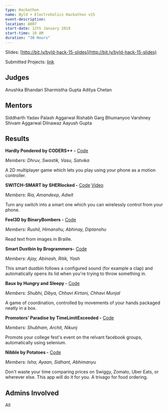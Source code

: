 ```yaml
---
type: Hackathon
name: Byld + Electroholics Hackathon v15
event-description: 
location: A007
start-date: 12th January 2019
start-time: 10 AM 
duration: "30 Hours"
---
```



Slides: [http://bit.ly/byld-hack-15-slides](http://bit.ly/byld-hack-15-slides)

Submitted Projects: [link](https://hackathon-v15.devfolio.co/submissions)

## Judges

Anushka Bhandari
Sharmistha Gupta
Aditya Chetan

## Mentors

Siddharth Yadav
Palash Aggarwal
Rishabh Garg
Bhumanyoo Varshney
Shivam Aggarwal
Dilnawaz
Aayush Gupta

## Results

**Hardly Pondered by CODERS++ -** [Code](https://github.com/CrypticGuy/hp-mobi)

_Members: Dhruv, Swastik, Vasu, Satvika_

A 2D multiplayer game which lets you play using your phone as a motion controller.

**SWITCH-SMART by SHERlocked -** [Code](https://github.com/ria18405/Smart-Switch) [Video](https://www.youtube.com/watch?v=-tksjw5m5so)

_Members: Ria, Amandeep, Adwit_

Turn any switch into a smart one which you can wirelessly control from your phone.


**Feel3D by BinaryBombers -** [Code](https://github.com/diptanshumittal/hackathon-v15)

_Members: Rushil, Himanshu, Abhinay, Diptanshu_

Read text from images in Braille.


**Smart Dustbin by Brogrammers-** [Code](https://github.com/abinash18123/SMART-DUSTBIN)

_Members: Ajay, Abinash, Ritik, Yash_

This smart dustbin follows a configured sound (for example a clap) and automatically opens its lid when you're trying to throw something in.


**Baux by Hungry and Sleepy -** [Code](https://github.com/dibyaaaaax/Baux)

_Members: Shubhi, Dibya, Chhavi Kirtani, Chhavi Munjal_

A game of coordination, controlled by movements of your hands packaged neatly  in a box.

**Promoters' Paradise by TimeLimitExceeded -** [Code](https://github.com/nahimilega/TimeLimitExeeded)

_Members: Shubham, Archit, Nikunj_

Promote your college fest's event on the relvant facebook groups, automatically using selenium.

**Nibble by Potatoes -** [Code](https://github.com/Abhimanyu-Jha/Nibble)

_Members: Isha, Ayaan, Sidhant, Abhimanyu_

Don't waste your time comparing prices on Swiggy, Zomato, Uber Eats, or wherever else. This app will do it for you. A trivago for food ordering.


## Admins Involved

All
